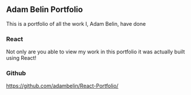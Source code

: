 ## Adam Belin Portfolio
This is a portfolio of all the work I, Adam Belin, have done

### React
Not only are you able to view my work in this portfolio it was actually built using React!

### Github
https://github.com/adambelin/React-Portfolio/
